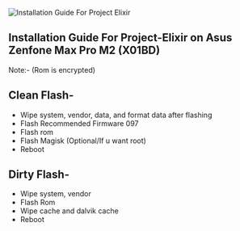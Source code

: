 ![Installation Guide For Project Elixir](https://i.imgur.com/3UmK6nS.png "Installation")

## Installation Guide For Project-Elixir on Asus Zenfone Max Pro M2 (X01BD)

Note:- (Rom is encrypted)

## Clean Flash- 
- Wipe system, vendor, data, and format data after flashing
- Flash Recommended Firmware 097
- Flash rom
- Flash Magisk (Optional/If u want root)
- Reboot

## Dirty Flash- 
- Wipe system, vendor
- Flash Rom 
- Wipe cache and dalvik cache
- Reboot